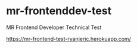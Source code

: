# mr-frontenddev-test
MR Frontend Developer Technical Test

https://mr-frontend-test-ryanjeric.herokuapp.com/
